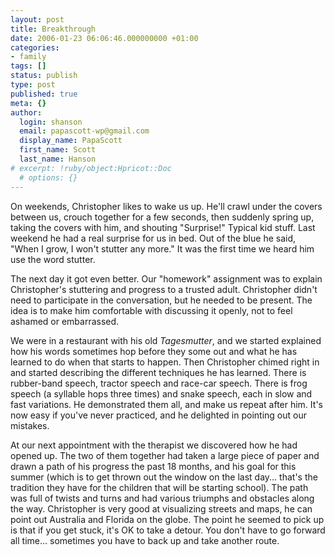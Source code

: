 ```yaml
---
layout: post
title: Breakthrough
date: 2006-01-23 06:06:46.000000000 +01:00
categories:
- family
tags: []
status: publish
type: post
published: true
meta: {}
author:
  login: shanson
  email: papascott-wp@gmail.com
  display_name: PapaScott
  first_name: Scott
  last_name: Hanson
# excerpt: !ruby/object:Hpricot::Doc
  # options: {}
---
```

<p>On weekends, Christopher likes to wake us up. He'll crawl under the covers between us, crouch together for a few seconds, then suddenly spring up, taking the covers with him, and shouting "Surprise!" Typical kid stuff. Last weekend he had a real surprise for us in bed. Out of the blue he said, "When I grow, I won't stutter any more." It was the first time we heard him use the word stutter. </p>
<p>The next day it got even better. Our "homework" assignment was to explain Christopher's stuttering and progress to a trusted adult. Christopher didn't need to participate in the conversation, but he needed to be present. The idea is to make him comfortable with discussing it openly, not to feel ashamed or embarrassed. </p>
<p>We were in a restaurant with his old <em>Tagesmutter</em>, and we started explained how his words sometimes hop before they some out and what he has learned to do when that starts to happen. Then Christopher chimed right in and started describing the different techniques he has learned. There is rubber-band speech, tractor speech and race-car speech. There is frog speech (a syllable hops three times) and snake speech, each in slow and fast variations. He demonstrated them all, and make us repeat after him. It's now easy if you've never practiced, and he delighted in pointing out our mistakes.</p>
<p>At our next appointment with the therapist we discovered how he had opened up. The two of them together had taken a large piece of paper and drawn a path of his progress the past 18 months, and his goal for this summer (which is to get thrown out the window on the last day... that's the tradition they have for the children that will be starting school). The path was full of twists and turns and had various triumphs and obstacles along the way. Christopher is very good at visualizing streets and maps, he can point out Australia and Florida on the globe. The point he seemed to pick up is that if you get stuck, it's OK to take a detour. You don't have to go forward all time... sometimes you have to back up and take another route.</p>
